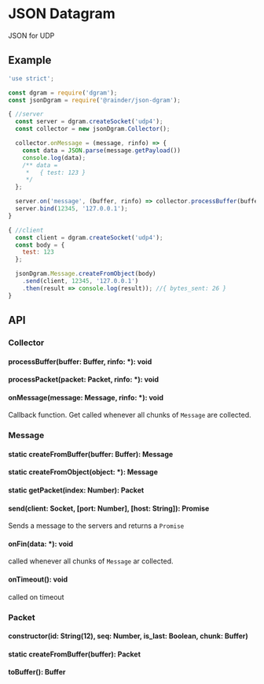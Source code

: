 # JSON Datagram

JSON for UDP

## Example

```js
'use strict';

const dgram = require('dgram');
const jsonDgram = require('@rainder/json-dgram');

{ //server
  const server = dgram.createSocket('udp4');
  const collector = new jsonDgram.Collector();

  collector.onMessage = (message, rinfo) => {
    const data = JSON.parse(message.getPayload())
    console.log(data);
    /** data = 
     *   { test: 123 } 
     */
  };

  server.on('message', (buffer, rinfo) => collector.processBuffer(buffer, rinfo));
  server.bind(12345, '127.0.0.1');
}

{ //client
  const client = dgram.createSocket('udp4');
  const body = {
    test: 123
  };

  jsonDgram.Message.createFromObject(body)
    .send(client, 12345, '127.0.0.1')
    .then(result => console.log(result)); //{ bytes_sent: 26 }
}
```

## API

### Collector
#### processBuffer(buffer: Buffer, rinfo: *): void
#### processPacket(packet: Packet, rinfo: *): void
#### onMessage(message: Message, rinfo: *): void
Callback function. Get called whenever all chunks of `Message` are collected.

### Message
#### static createFromBuffer(buffer: Buffer): Message
#### static createFromObject(object: *): Message
#### static getPacket(index: Number): Packet
#### send(client: Socket, [port: Number], [host: String]): Promise
Sends a message to the servers and returns a `Promise`

#### onFin(data: *): void
called whenever all chunks of `Message` ar collected.

#### onTimeout(): void
called on timeout

### Packet
#### constructor(id: String(12), seq: Number, is_last: Boolean, chunk: Buffer)
#### static createFromBuffer(buffer): Packet
#### toBuffer(): Buffer
